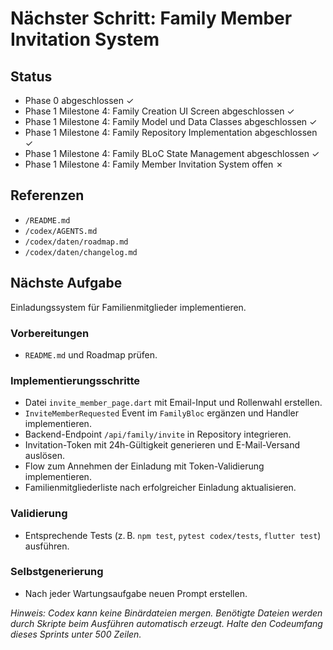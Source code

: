 # Nächster Schritt: Family Member Invitation System

## Status
- Phase 0 abgeschlossen ✓
- Phase 1 Milestone 4: Family Creation UI Screen abgeschlossen ✓
- Phase 1 Milestone 4: Family Model und Data Classes abgeschlossen ✓
- Phase 1 Milestone 4: Family Repository Implementation abgeschlossen ✓
- Phase 1 Milestone 4: Family BLoC State Management abgeschlossen ✓
- Phase 1 Milestone 4: Family Member Invitation System offen ✗

## Referenzen
- `/README.md`
- `/codex/AGENTS.md`
- `/codex/daten/roadmap.md`
- `/codex/daten/changelog.md`

## Nächste Aufgabe
Einladungssystem für Familienmitglieder implementieren.

### Vorbereitungen
- `README.md` und Roadmap prüfen.

### Implementierungsschritte
- Datei `invite_member_page.dart` mit Email-Input und Rollenwahl erstellen.
- `InviteMemberRequested` Event im `FamilyBloc` ergänzen und Handler implementieren.
- Backend-Endpoint `/api/family/invite` in Repository integrieren.
- Invitation-Token mit 24h-Gültigkeit generieren und E-Mail-Versand auslösen.
- Flow zum Annehmen der Einladung mit Token-Validierung implementieren.
- Familienmitgliederliste nach erfolgreicher Einladung aktualisieren.

### Validierung
- Entsprechende Tests (z. B. `npm test`, `pytest codex/tests`, `flutter test`) ausführen.

### Selbstgenerierung
- Nach jeder Wartungsaufgabe neuen Prompt erstellen.

*Hinweis: Codex kann keine Binärdateien mergen. Benötigte Dateien werden durch Skripte beim Ausführen automatisch erzeugt. Halte den Codeumfang dieses Sprints unter 500 Zeilen.*
